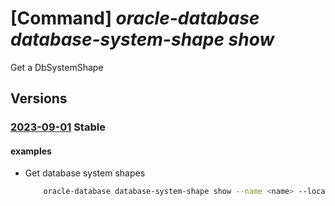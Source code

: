 # [Command] _oracle-database database-system-shape show_

Get a DbSystemShape

## Versions

### [2023-09-01](/Resources/mgmt-plane/L3N1YnNjcmlwdGlvbnMve30vcHJvdmlkZXJzL29yYWNsZS5kYXRhYmFzZS9sb2NhdGlvbnMve30vZGJzeXN0ZW1zaGFwZXMve30=/2023-09-01.xml) **Stable**

<!-- mgmt-plane /subscriptions/{}/providers/oracle.database/locations/{}/dbsystemshapes/{} 2023-09-01 -->

#### examples

- Get database system shapes
    ```bash
        oracle-database database-system-shape show --name <name> --location <location>
    ```
